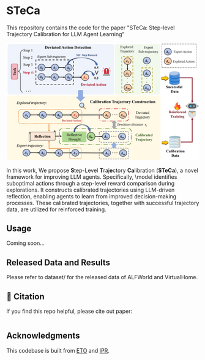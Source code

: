 # STeCa

This repository contains the code for the paper "STeCa: Step-level Trajectory Calibration for LLM Agent Learning"

<p align="center">
<img src=assets/framework.png width=700/>
</p>

In this work, We propose **S**tep-Level **T**raj**e**ctory **Ca**libration (**STeCa**), a novel framework for improving LLM agents. 
Specifically, \model identifies suboptimal actions through a step-level reward comparison during explorations. It constructs calibrated trajectories using LLM-driven reflection, enabling agents to learn from improved decision-making processes. These calibrated trajectories, together with successful trajectory data, are utilized for reinforced training.

## Usage 

Coming soon...

## Released Data and Results

Please refer to dataset/ for the released data of ALFWorld and VirtualHome.

## 📖 Citation

If you find this repo helpful, please cite out paper:

```

```

## Acknowledgments

This codebase is built from [ETO](https://github.com/Yifan-Song793/ETO) and [IPR](https://github.com/WeiminXiong/IPR).